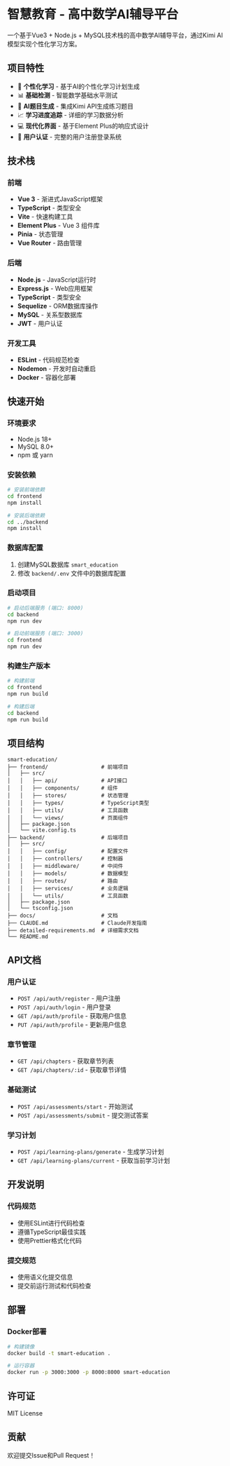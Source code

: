 # 智慧教育 - 高中数学AI辅导平台

一个基于Vue3 + Node.js + MySQL技术栈的高中数学AI辅导平台，通过Kimi AI模型实现个性化学习方案。

## 项目特性

- 🎯 **个性化学习** - 基于AI的个性化学习计划生成
- 📊 **基础检测** - 智能数学基础水平测试
- 🤖 **AI题目生成** - 集成Kimi API生成练习题目
- 📈 **学习进度追踪** - 详细的学习数据分析
- 💻 **现代化界面** - 基于Element Plus的响应式设计
- 🔐 **用户认证** - 完整的用户注册登录系统

## 技术栈

### 前端
- **Vue 3** - 渐进式JavaScript框架
- **TypeScript** - 类型安全
- **Vite** - 快速构建工具
- **Element Plus** - Vue 3 组件库
- **Pinia** - 状态管理
- **Vue Router** - 路由管理

### 后端
- **Node.js** - JavaScript运行时
- **Express.js** - Web应用框架
- **TypeScript** - 类型安全
- **Sequelize** - ORM数据库操作
- **MySQL** - 关系型数据库
- **JWT** - 用户认证

### 开发工具
- **ESLint** - 代码规范检查
- **Nodemon** - 开发时自动重启
- **Docker** - 容器化部署

## 快速开始

### 环境要求
- Node.js 18+
- MySQL 8.0+
- npm 或 yarn

### 安装依赖

```bash
# 安装前端依赖
cd frontend
npm install

# 安装后端依赖
cd ../backend
npm install
```

### 数据库配置

1. 创建MySQL数据库 `smart_education`
2. 修改 `backend/.env` 文件中的数据库配置

### 启动项目

```bash
# 启动后端服务 (端口: 8000)
cd backend
npm run dev

# 启动前端服务 (端口: 3000)
cd frontend
npm run dev
```

### 构建生产版本

```bash
# 构建前端
cd frontend
npm run build

# 构建后端
cd backend
npm run build
```

## 项目结构

```
smart-education/
├── frontend/                 # 前端项目
│   ├── src/
│   │   ├── api/              # API接口
│   │   ├── components/       # 组件
│   │   ├── stores/           # 状态管理
│   │   ├── types/            # TypeScript类型
│   │   ├── utils/            # 工具函数
│   │   └── views/            # 页面组件
│   ├── package.json
│   └── vite.config.ts
├── backend/                  # 后端项目
│   ├── src/
│   │   ├── config/           # 配置文件
│   │   ├── controllers/      # 控制器
│   │   ├── middleware/       # 中间件
│   │   ├── models/           # 数据模型
│   │   ├── routes/           # 路由
│   │   ├── services/         # 业务逻辑
│   │   └── utils/            # 工具函数
│   ├── package.json
│   └── tsconfig.json
├── docs/                     # 文档
├── CLAUDE.md                 # Claude开发指南
├── detailed-requirements.md  # 详细需求文档
└── README.md
```

## API文档

### 用户认证
- `POST /api/auth/register` - 用户注册
- `POST /api/auth/login` - 用户登录
- `GET /api/auth/profile` - 获取用户信息
- `PUT /api/auth/profile` - 更新用户信息

### 章节管理
- `GET /api/chapters` - 获取章节列表
- `GET /api/chapters/:id` - 获取章节详情

### 基础测试
- `POST /api/assessments/start` - 开始测试
- `POST /api/assessments/submit` - 提交测试答案

### 学习计划
- `POST /api/learning-plans/generate` - 生成学习计划
- `GET /api/learning-plans/current` - 获取当前学习计划

## 开发说明

### 代码规范
- 使用ESLint进行代码检查
- 遵循TypeScript最佳实践
- 使用Prettier格式化代码

### 提交规范
- 使用语义化提交信息
- 提交前运行测试和代码检查

## 部署

### Docker部署
```bash
# 构建镜像
docker build -t smart-education .

# 运行容器
docker run -p 3000:3000 -p 8000:8000 smart-education
```

## 许可证

MIT License

## 贡献

欢迎提交Issue和Pull Request！
